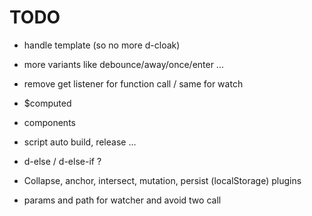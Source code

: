 # TODO

- handle template (so no more d-cloak)
- more variants like debounce/away/once/enter ...
- remove get listener for function call / same for watch
- $computed
- components
- script auto build, release ...
- d-else / d-else-if ?

- Collapse, anchor, intersect, mutation, persist (localStorage) plugins
- params and path for watcher and avoid two call
